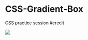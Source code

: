 # CSS-Gradient-Box
CSS practice session
#credit

<a href="https://www.udemy.com/course/css-hover-animation-effects-from-beginners-to-expert/?referralCode=90A9FFA7990A4491CF8D">
<img src="https://img.icons8.com/external-tal-revivo-color-tal-revivo/96/000000/external-udemycom-is-an-online-learning-and-teaching-platform-logo-color-tal-revivo.png"/>
</a>
